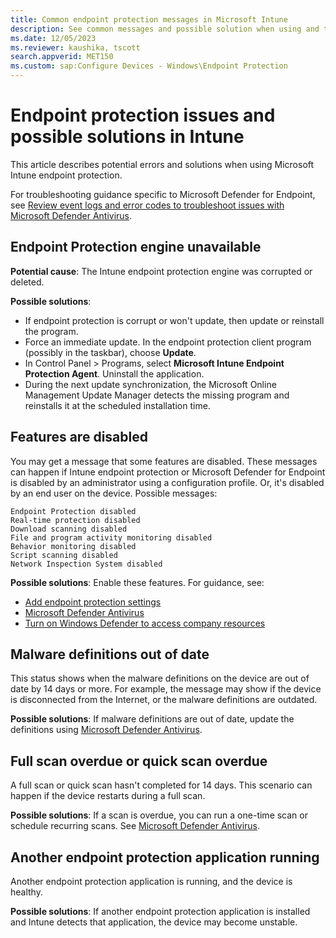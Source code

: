 ```yaml
---
title: Common endpoint protection messages in Microsoft Intune
description: See common messages and possible solution when using and troubleshooting endpoint protection and Microsoft Defender for Endpoint in Microsoft Intune.
ms.date: 12/05/2023
ms.reviewer: kaushika, tscott
search.appverid: MET150
ms.custom: sap:Configure Devices - Windows\Endpoint Protection
---
```

# Endpoint protection issues and possible solutions in Intune

This article describes potential errors and solutions when using Microsoft Intune endpoint protection.

For troubleshooting guidance specific to Microsoft Defender for Endpoint, see [Review event logs and error codes to troubleshoot issues with Microsoft Defender Antivirus](/microsoft-365/security/defender-endpoint/troubleshoot-microsoft-defender-antivirus).

## Endpoint Protection engine unavailable

**Potential cause**: The Intune endpoint protection engine was corrupted or deleted.

**Possible solutions**:

- If endpoint protection is corrupt or won't update, then update or reinstall the program.
- Force an immediate update. In the endpoint protection client program (possibly in the taskbar), choose **Update**.
- In Control Panel > Programs, select **Microsoft Intune Endpoint Protection Agent**. Uninstall the application.
- During the next update synchronization, the Microsoft Online Management Update Manager detects the missing program and reinstalls it at the scheduled installation time.

## Features are disabled

You may get a message that some features are disabled. These messages can happen if Intune endpoint protection or Microsoft Defender for Endpoint is disabled by an administrator using a configuration profile. Or, it's disabled by an end user on the device. Possible messages:

`Endpoint Protection disabled`  
`Real-time protection disabled`  
`Download scanning disabled`  
`File and program activity monitoring disabled`  
`Behavior monitoring disabled`  
`Script scanning disabled`  
`Network Inspection System disabled`  

**Possible solutions**: Enable these features. For guidance, see:

- [Add endpoint protection settings](/mem/intune/protect/endpoint-protection-configure)
- [Microsoft Defender Antivirus](/mem/intune/configuration/device-restrictions-windows-10#microsoft-defender-antivirus)
- [Turn on Windows Defender to access company resources](/mem/intune/user-help/turn-on-defender-windows)

## Malware definitions out of date

This status shows when the malware definitions on the device are out of date by 14 days or more. For example, the message may show if the device is disconnected from the Internet, or the malware definitions are outdated.

**Possible solutions**: If malware definitions are out of date, update the definitions using [Microsoft Defender Antivirus](/mem/intune/configuration/device-restrictions-windows-10#microsoft-defender-antivirus).

## Full scan overdue or quick scan overdue

A full scan or quick scan hasn't completed for 14 days. This scenario can happen if the device restarts during a full scan.

**Possible solutions**: If a scan is overdue, you can run a one-time scan or schedule recurring scans. See [Microsoft Defender Antivirus](/mem/intune/configuration/device-restrictions-windows-10#microsoft-defender-antivirus).

## Another endpoint protection application running

Another endpoint protection application is running, and the device is healthy.

**Possible solutions**: If another endpoint protection application is installed and Intune detects that application, the device may become unstable.
